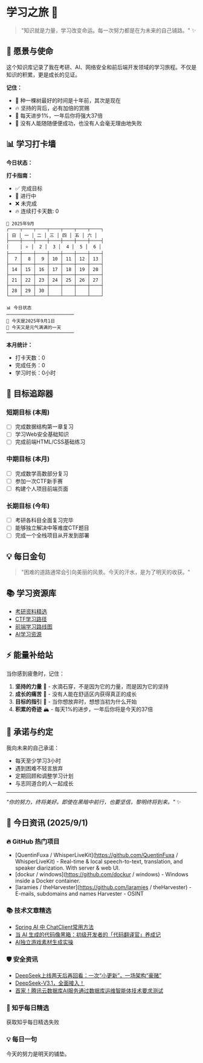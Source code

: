 # 学习之旅 🚀

> "知识就是力量，学习改变命运。每一次努力都是在为未来的自己铺路。" ✨

## 🌟 愿景与使命

这个知识库记录了我在考研、AI、网络安全和前后端开发领域的学习旅程。不仅是知识的积累，更是成长的见证。

**记住：**

- 🌱 种一棵树最好的时间是十年前，其次是现在
- 🔥 坚持的背后，必有加倍的赏赐
- 💪 每天进步1%，一年后你将强大37倍
- 🌈 没有人能随随便便成功，也没有人会毫无理由地失败

## 📊 学习打卡墙

**今日状态：**

**打卡指南：**

- ✅ 完成目标
- 🔄 进行中
- ❌ 未完成
- 🔥 连续打卡天数: 0

<!-- CALENDAR_START -->
```
📅 2025年9月
┌────┬────┬────┬────┬────┬────┬────┐
│ 日 │ 一 │ 二 │ 三 │ 四 │ 五 │ 六 │
├────┼────┼────┼────┼────┼────┼────┤
│    │ ⭐ │  2 │  3 │  4 │  5 │  6 │
├────┼────┼────┼────┼────┼────┼────┤
│  7 │  8 │  9 │ 10 │ 11 │ 12 │ 13 │
├────┼────┼────┼────┼────┼────┼────┤
│ 14 │ 15 │ 16 │ 17 │ 18 │ 19 │ 20 │
├────┼────┼────┼────┼────┼────┼────┤
│ 21 │ 22 │ 23 │ 24 │ 25 │ 26 │ 27 │
├────┼────┼────┼────┼────┼────┼────┤
│ 28 │ 29 │ 30 │    │    │    │    │
└────┴────┴────┴────┴────┴────┴────┘
```

```
📊 今日状态
─────────────────────────
🌟 今天是2025年9月1日
🌈 今天又是元气满满的一天
─────────────────────────
```
<!-- CALENDAR_END -->

**本月统计：**
- 打卡天数：0
- 完成任务：0
- 学习时长：0小时

## 🎯 目标追踪器

### 短期目标 (本周)

- [ ] 完成数据结构第一章复习
- [ ] 学习Web安全基础知识
- [ ] 完成前端HTML/CSS基础练习

### 中期目标 (本月)

- [ ] 完成数学高数部分复习
- [ ] 参加一次CTF新手赛
- [ ] 构建个人项目前端页面

### 长期目标 (今年)

- [ ] 考研各科目全面复习完毕
- [ ] 能够独立解决中等难度CTF题目
- [ ] 完成一个全栈项目从开发到部署

## 💡 每日金句

> "困难的道路通常会引向美丽的风景。今天的汗水，是为了明天的收获。"

## 📚 学习资源库

- [考研资料精选](https://github.com/topics/kaoyan)
- [CTF学习路径](https://ctf-wiki.org/)
- [前端学习路线图](https://roadmap.sh/frontend)
- [AI学习资源](https://github.com/microsoft/AI-For-Beginners)

## ⚡ 能量补给站

当你感到疲惫时，记住：

1. **坚持的力量** 🌊 - 水滴石穿，不是因为它的力量，而是因为它的坚持
2. **成长的痛苦** 🌵 - 没有人能在舒适区内获得真正的成长
3. **目标的指引** 🧭 - 当你想放弃时，想想当初为什么开始
4. **积累的奇迹** 🏔️ - 每天1%的进步，一年后你将是今天的37倍

## 🤝 承诺与约定

我向未来的自己承诺：

- 每天至少学习3小时
- 遇到困难不轻言放弃
- 定期回顾和调整学习计划
- 与志同道合的人一起成长

---

*"你的努力，终将美好。即使在黑暗中前行，也要坚信，黎明终将到来。"* ✨

<!-- DAILY_INFO_START -->

## 📰 今日资讯 (2025/9/1)

### 🔥 GitHub 热门项目
- [QuentinFuxa / WhisperLiveKit](https://github.com/QuentinFuxa / WhisperLiveKit) - Real-time & local speech-to-text, translation, and speaker diarization. With server & web UI.
- [dockur / windows](https://github.com/dockur / windows) - Windows inside a Docker container.
- [laramies / theHarvester](https://github.com/laramies / theHarvester) - E-mails, subdomains and names Harvester - OSINT

### 📚 技术文章精选
- [Spring AI 中 ChatClient常用方法](https://blog.csdn.net/CSDN2497242041/article/details/148290111)
- [当 AI 生成的代码像黑箱：初级开发者的「代码翻译官」养成记](https://blog.csdn.net/qq_33650655/article/details/149910479)
- [AI独立游戏素材生成实操](https://blog.csdn.net/benben044/article/details/148144892)

### 🛡️ 安全资讯
- [DeepSeek上线两天后再回看：一次“小更新”，一场架构“豪赌”](https://cloud.tencent.com/developer/article/2559076)
- [DeepSeek-V3.1，全面接入！](https://cloud.tencent.com/developer/article/2559075)
- [首家！腾讯云数据库AI服务通过数据库运维智能体技术要求测试](https://cloud.tencent.com/developer/article/2559922)

### 🌟 知乎每日精选
获取知乎每日精选失败

### 💡 每日一句
今天的努力是明天的铺垫。
<!-- DAILY_INFO_END -->

